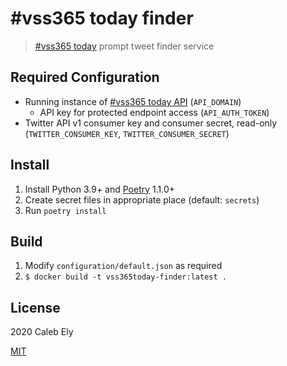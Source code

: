 # #vss365 today finder

> [#vss365 today](https://vss365today.com/) prompt tweet finder service

## Required Configuration

- Running instance of [#vss365 today API](https://github.com/le717/vss365today-api/) (`API_DOMAIN`)
  - API key for protected endpoint access (`API_AUTH_TOKEN`)
- Twitter API v1 consumer key and consumer secret, read-only (`TWITTER_CONSUMER_KEY`, `TWITTER_CONSUMER_SECRET`)

## Install

1. Install Python 3.9+ and [Poetry](https://python-poetry.org/) 1.1.0+
1. Create secret files in appropriate place (default: `secrets`)
1. Run `poetry install`

## Build

1. Modify `configuration/default.json` as required
1. `$ docker build -t vss365today-finder:latest .`

## License

2020 Caleb Ely

[MIT](LICENSE)
